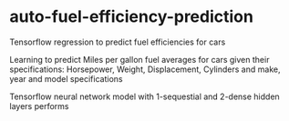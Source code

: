 # auto-fuel-efficiency-prediction
Tensorflow regression to predict fuel efficiencies for cars

Learning to predict Miles per gallon fuel averages for cars given their specifications: Horsepower, Weight, 
Displacement, Cylinders and make, year and model specifications

Tensorflow neural network model with 1-sequestial and 2-dense hidden layers performs 
